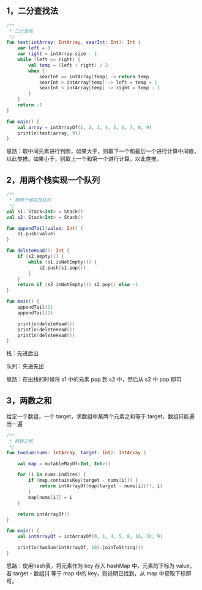 ## 1，二分查找法

```kotlin
/**
 * 二分查找
 */
fun test(intArray: IntArray, searInt: Int): Int {
    var left = 0
    var right = intArray.size - 1
    while (left <= right) {
        val temp = (left + right) / 2
        when {
            searInt == intArray[temp] -> return temp
            searInt > intArray[temp] -> left = temp + 1
            searInt < intArray[temp] -> right = temp - 1
        }
    }
    return -1
}

fun main() {
    val array = intArrayOf(1, 2, 3, 4, 5, 6, 7, 8, 9)
    println(test(array, 9))
}
```

思路：取中间元素进行判断，如果大于，则取下一个和最后一个进行计算中间值，以此类推。如果小于，则取上一个和第一个进行计算，以此类推。

## 2，用两个栈实现一个队列

```kotlin
/**
 * 用两个栈实现队列
 */
val s1: Stack<Int> = Stack()
val s2: Stack<Int> = Stack()

fun appendTail(value: Int) {
    s1.push(value)
}

fun deleteHead(): Int {
    if (s2.empty()) {
        while (s1.isNotEmpty()) {
            s2.push(s1.pop())
        }
    }
    return if (s2.isNotEmpty()) s2.pop() else -1
}

fun main() {
    appendTail(1)
    appendTail(2)

    println(deleteHead())
    println(deleteHead())
    println(deleteHead())
}
```

栈：先进后出

队列：先进先出

思路：在出栈的时候将 s1 中的元素 pop 到 s2 中，然后从 s2 中 pop 即可

## 3，两数之和

给定一个数组，一个 target，求数组中某两个元素之和等于 target，数组只能遍历一遍

```kotlin
/**
 * 两数之和
 */
fun twoSum(nums: IntArray, target: Int): IntArray {

    val map = mutableMapOf<Int, Int>()

    for (i in nums.indices) {
        if (map.containsKey(target - nums[i])) {
            return intArrayOf(map[target - nums[i]]!!, i)
        }
        map[nums[i]] = i
    }

    return intArrayOf()
}

fun main() {
    val intArrayOf = intArrayOf(0, 1, 4, 5, 8, 16, 34, 9)

    println(twoSum(intArrayOf, 10).joinToString())
}
```

思路：使用hash表，将元素作为 key 存入 hashMap 中，元素的下标为 value。若 target - 数组[i] 等于 map 中的 key，则说明已找到，从 map 中获取下标即可。